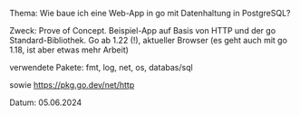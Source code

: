  Thema: Wie baue ich eine Web-App in go mit Datenhaltung in PostgreSQL?

Zweck: Prove of Concept. Beispiel-App auf Basis von HTTP und der go Standard-Bibliothek.
Go ab 1.22 (!), aktueller Browser (es geht auch mit go 1.18, ist aber etwas mehr Arbeit)

verwendete Pakete: fmt, log, net,	os, databas/sql

sowie https://pkg.go.dev/net/http

Datum: 05.06.2024
